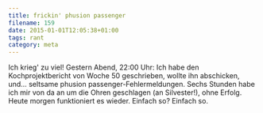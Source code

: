 ```yaml
---
title: frickin' phusion passenger
filename: 159
date: 2015-01-01T12:05:38+01:00
tags: rant
category: meta
---
```

Ich krieg' zu viel! Gestern Abend, 22:00 Uhr: Ich habe den Kochprojektbericht von Woche 50 geschrieben, wollte ihn abschicken, und… seltsame phusion passenger-Fehlermeldungen. Sechs Stunden habe ich mir von da an um die Ohren geschlagen (an Silvester!), ohne Erfolg. Heute morgen funktioniert es wieder. Einfach so? Einfach so.
